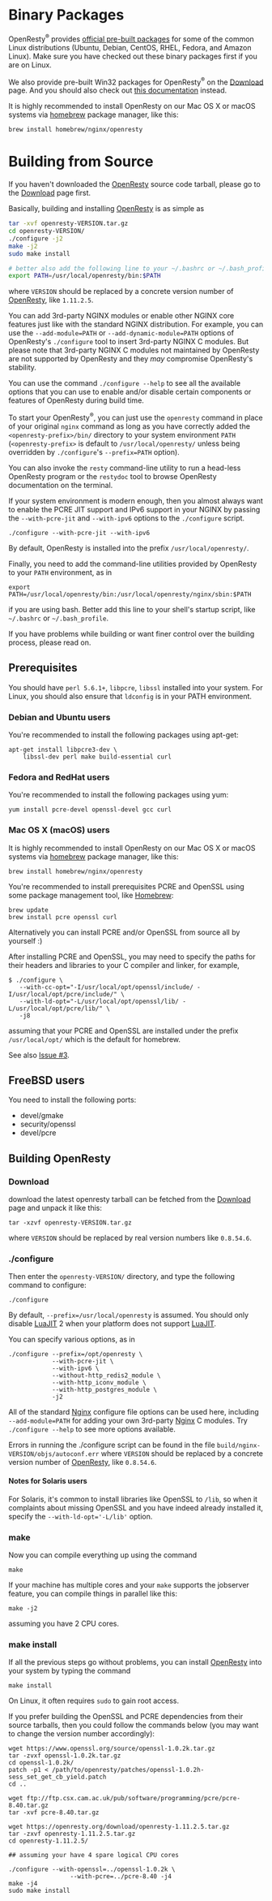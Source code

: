 <!---
    @title         Installation
    @creator       Yichun Zhang
    @created       2011-06-21 04:40 GMT
--->

# Binary Packages

OpenResty<sup>&reg;</sup> provides [official pre-built packages](linux-packages.html) for some of the common
Linux distributions (Ubuntu, Debian, CentOS, RHEL, Fedora, and Amazon Linux).
Make sure you have checked out these binary packages first if you are on Linux.

We also provide pre-built Win32 packages for OpenResty<sup>&reg;</sup> on the [Download](download.html) page. And you should
also check out [this documentation](https://github.com/openresty/openresty/blob/master/doc/README-win32.md#readme) instead.

It is highly recommended to install OpenResty on our Mac OS X or macOS systems via [homebrew](https://brew.sh/) package manager, like this:

```
brew install homebrew/nginx/openresty
```

# Building from Source

If you haven't downloaded the [OpenResty](openresty.html) source code tarball,
please go to the [Download](download.html) page first.

Basically, building and installing [OpenResty](openresty.html) is as simple
as

```bash
tar -xvf openresty-VERSION.tar.gz
cd openresty-VERSION/
./configure -j2
make -j2
sudo make install

# better also add the following line to your ~/.bashrc or ~/.bash_profile file.
export PATH=/usr/local/openresty/bin:$PATH
```

where `VERSION` should be replaced by a concrete version number of [OpenResty](openresty.html),
like `1.11.2.5`.

You can add 3rd-party NGINX modules or enable other NGINX core features just like with the standard
NGINX distribution. For example, you can use the `--add-module=PATH` or `--add-dynamic-module=PATH` options
of OpenResty's `./configure` tool to insert 3rd-party NGINX C modules. But please note that 3rd-party NGINX C modules
not maintained by OpenResty are not supported by OpenResty and they *may* compromise OpenResty's stability.

You can use the command `./configure --help` to see all the available options that you can use to
enable and/or disable certain components or features of OpenResty during build time.

To start your OpenResty<sup>&reg;</sup>, you can just use the `openresty` command in place of your original `nginx`
command as long as you have correctly added the `<openresty-prefix>/bin/` directory to your system
environment `PATH` (`<openresty-prefix>` is default to `/usr/local/openresty/` unless being overridden
by `./configure`'s `--prefix=PATH` option).

You can also invoke the `resty` command-line utility to run a head-less OpenResty program
or the `restydoc` tool to browse OpenResty documentation on the terminal.

If your system environment is modern enough, then you almost always want to
enable the PCRE JIT support and IPv6 support in your NGINX by passing the `--with-pcre-jit` and
`--with-ipv6` options to the `./configure` script.

```
./configure --with-pcre-jit --with-ipv6
```

By default, OpenResty is installed into the prefix `/usr/local/openresty/`.

Finally, you need to add the command-line utilities provided by OpenResty to your
`PATH` environment, as in

```
export PATH=/usr/local/openresty/bin:/usr/local/openresty/nginx/sbin:$PATH
```

if you are using bash. Better add this line to your shell's startup script, like `~/.bashrc`
or `~/.bash_profile`.

If you have problems while building or want finer control over the building
process, please read on.

## Prerequisites

You should have `perl 5.6.1+`, `libpcre`, `libssl` installed
into your system. For Linux, you should also ensure that `ldconfig` is in your
PATH environment.

### Debian and Ubuntu users

You're recommended to install the following packages using apt-get:

```
apt-get install libpcre3-dev \
    libssl-dev perl make build-essential curl
```


### Fedora and RedHat users

You're recommended to install the following packages using yum:

```
yum install pcre-devel openssl-devel gcc curl
```


### Mac OS X (macOS) users

It is highly recommended to install OpenResty on our Mac OS X or macOS systems via [homebrew](https://brew.sh/) package manager, like this:

```
brew install homebrew/nginx/openresty
```

You're recommended to install prerequisites PCRE and OpenSSL using some package
management tool, like [Homebrew](http://mxcl.github.com/homebrew/):

```
brew update
brew install pcre openssl curl
```

Alternatively you can install PCRE and/or OpenSSL from source all by yourself
:)

After installing PCRE and OpenSSL, you may need to specify the paths for their
headers and libraries to your C compiler and linker, for example,

```
$ ./configure \
   --with-cc-opt="-I/usr/local/opt/openssl/include/ -I/usr/local/opt/pcre/include/" \
   --with-ld-opt="-L/usr/local/opt/openssl/lib/ -L/usr/local/opt/pcre/lib/" \
   -j8
```

assuming that your PCRE and OpenSSL are installed under the prefix `/usr/local/opt/` which
is the default for homebrew.

See also [Issue #3](https://github.com/agentzh/openresty/issues/3).


## FreeBSD users

You need to install the following ports:
* devel/gmake
* security/openssl
* devel/pcre


## Building OpenResty


### Download

download the latest openresty tarball can be fetched from the [Download](download.html) page
and unpack it like this:

```
tar -xzvf openresty-VERSION.tar.gz
```

where `VERSION` should be replaced by real version numbers like `0.8.54.6`.


### ./configure

Then enter the `openresty-VERSION/` directory, and type the following command
to configure:

```
./configure
```

By default, `--prefix=/usr/local/openresty` is assumed. You should only disable
[LuaJIT](luajit.html) 2 when your platform does not support [LuaJIT](luajit.html).

You can specify various options, as in

```
./configure --prefix=/opt/openresty \
            --with-pcre-jit \
            --with-ipv6 \
            --without-http_redis2_module \
            --with-http_iconv_module \
            --with-http_postgres_module \
            -j2
```

All of the standard [Nginx](nginx.html) configure file options can be used here,
including `--add-module=PATH` for adding your own 3rd-party [Nginx](nginx.html) C
modules. Try `./configure --help` to see more options available.

Errors in running the ./configure script can be found in the file `build/nginx-VERSION/objs/autoconf.err` where
`VERSION` should be replaced by a concrete version number of [OpenResty](openresty.html),
like `0.8.54.6`.


#### Notes for Solaris users

For Solaris, it's common to install libraries like OpenSSL to `/lib`, so when
it complaints about missing OpenSSL and you have indeed already installed it,
specify the `--with-ld-opt='-L/lib'` option.


### make

Now you can compile everything up using the command

```
make
```

If your machine has multiple cores and your `make` supports the jobserver feature,
you can compile things in parallel like this:

```
make -j2
```

assuming you have 2 CPU cores.


### make install

If all the previous steps go without problems, you can install [OpenResty](openresty.html) into
your system by typing the command

```
make install
```

On Linux, it often requires `sudo` to gain root access.

If you prefer building the OpenSSL and PCRE dependencies from their source tarballs,
then you could follow the commands below (you may want to change the version
number accordingly):


```
wget https://www.openssl.org/source/openssl-1.0.2k.tar.gz
tar -zvxf openssl-1.0.2k.tar.gz
cd openssl-1.0.2k/
patch -p1 < /path/to/openresty/patches/openssl-1.0.2h-sess_set_get_cb_yield.patch
cd ..

wget ftp://ftp.csx.cam.ac.uk/pub/software/programming/pcre/pcre-8.40.tar.gz
tar -xvf pcre-8.40.tar.gz

wget https://openresty.org/download/openresty-1.11.2.5.tar.gz
tar -zxvf openresty-1.11.2.5.tar.gz
cd openresty-1.11.2.5/

## assuming your have 4 spare logical CPU cores

./configure --with-openssl=../openssl-1.0.2k \
                 --with-pcre=../pcre-8.40 -j4
make -j4
sudo make install
```
